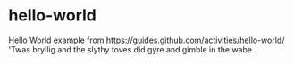 # hello-world
Hello World example from https://guides.github.com/activities/hello-world/ 
'Twas bryllig and the slythy toves did gyre and gimble in the wabe
